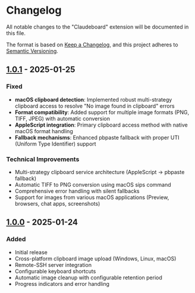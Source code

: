 # Changelog

All notable changes to the "Claudeboard" extension will be documented in this file.

The format is based on [Keep a Changelog](https://keepachangelog.com/en/1.0.0/), and this project adheres to [Semantic Versioning](https://semver.org/spec/v2.0.0.html).

## [1.0.1] - 2025-01-25

### Fixed
- **macOS clipboard detection**: Implemented robust multi-strategy clipboard access to resolve "No image found in clipboard" errors
- **Format compatibility**: Added support for multiple image formats (PNG, TIFF, JPEG) with automatic conversion
- **AppleScript integration**: Primary clipboard access method with native macOS format handling
- **Fallback mechanisms**: Enhanced pbpaste fallback with proper UTI (Uniform Type Identifier) support

### Technical Improvements
- Multi-strategy clipboard service architecture (AppleScript → pbpaste fallback)
- Automatic TIFF to PNG conversion using macOS sips command
- Comprehensive error handling with silent fallbacks
- Support for images from various macOS applications (Preview, browsers, chat apps, screenshots)

## [1.0.0] - 2025-01-24

### Added
- Initial release
- Cross-platform clipboard image upload (Windows, Linux, macOS)
- Remote-SSH server integration
- Configurable keyboard shortcuts
- Automatic image cleanup with configurable retention period
- Progress indicators and error handling

[1.0.1]: https://github.com/dkodr/claudeboard/releases/tag/v1.0.1
[1.0.0]: https://github.com/dkodr/claudeboard/releases/tag/v1.0.0